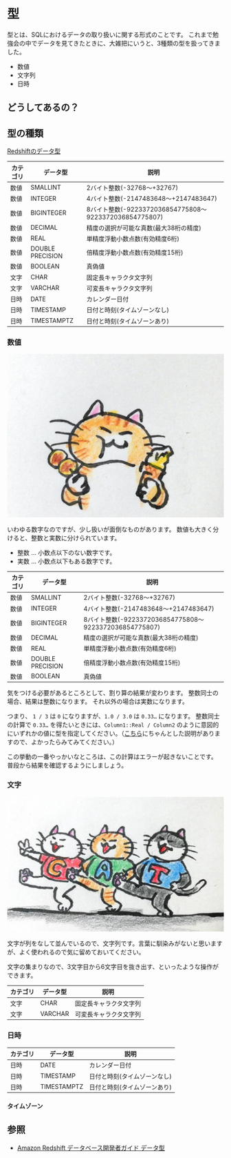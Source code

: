# 型

型とは、SQLにおけるデータの取り扱いに関する形式のことです。
これまで勉強会の中でデータを見てきたときに、大雑把にいうと、3種類の型を扱ってきました。

- 数値
- 文字列
- 日時

## どうしてあるの？

## 型の種類
[Redshiftのデータ型](https://docs.aws.amazon.com/ja_jp/redshift/latest/dg/c_Supported_data_types.html)

| カテゴリ | データ型 | 説明 |
|--|--|--|
| 数値 | SMALLINT | 2バイト整数(-32768〜+32767) |
| 数値 | INTEGER | 4バイト整数(-2147483648～+2147483647) |
| 数値 | BIGINTEGER | 8バイト整数(-9223372036854775808～9223372036854775807) |
| 数値 | DECIMAL | 精度の選択が可能な真数(最大38桁の精度) |
| 数値 | REAL | 単精度浮動小数点数(有効精度6桁) |
| 数値 | DOUBLE PRECISION | 倍精度浮動小数点数(有効精度15桁) |
| 数値 | BOOLEAN | 真偽値 |
| 文字 | CHAR | 固定長キャラクタ文字列 |
| 文字 | VARCHAR | 可変長キャラクタ文字列 |
| 日時 | DATE | カレンダー日付 |
| 日時 | TIMESTAMP | 日付と時刻(タイムゾーンなし) |
| 日時 | TIMESTAMPTZ | 日付と時刻(タイムゾーンあり) |

### 数値

![整数と実数](../images/a_01/integer_and_real.jpg)

いわゆる数字なのですが、少し扱いが面倒なものがあります。
数値も大きく分けると、整数と実数に分けられています。

- 整数 … 小数点以下のない数字です。
- 実数 … 小数点以下もある数字です。

| カテゴリ | データ型 | 説明 |
|--|--|--|
| 数値 | SMALLINT | 2バイト整数(-32768〜+32767) |
| 数値 | INTEGER | 4バイト整数(-2147483648～+2147483647) |
| 数値 | BIGINTEGER | 8バイト整数(-9223372036854775808～9223372036854775807)
| 数値 | DECIMAL | 精度の選択が可能な真数(最大38桁の精度) |
| 数値 | REAL | 単精度浮動小数点数(有効精度6桁) |
| 数値 | DOUBLE PRECISION | 倍精度浮動小数点数(有効精度15桁) |
| 数値 | BOOLEAN | 真偽値 |

気をつける必要があるところとして、割り算の結果が変わります。
整数同士の場合、結果は整数になります。
それ以外の場合は実数になります。

つまり、 `1 / 3` は `0` になりますが、`1.0 / 3.0` は `0.33…` になります。
整数同士の計算で `0.33…` を得たいときには、`Column1::Real / Column2` のように意図的にいずれかの値に型を指定してください。（[こちら](https://docs.aws.amazon.com/ja_jp/redshift/latest/dg/r_numeric_computations201.html)にちゃんとした説明がありますので、よかったらみてみてください。）

この挙動の一番やっかいなところは、この計算はエラーが起きないことです。
普段から結果を確認するようにしましょう。

### 文字

![文字列](../images/a_01/character_string.jpg)

文字が列をなして並んでいるので、文字列です。言葉に馴染みがないと思いますが、よく使われるので気に留めておいてください。

文字の集まりなので、3文字目から6文字目を抜き出す、といったような操作ができます。

| カテゴリ | データ型 | 説明 |
|--|--|--|
| 文字 | CHAR | 固定長キャラクタ文字列 |
| 文字 | VARCHAR | 可変長キャラクタ文字列 |

### 日時

| カテゴリ | データ型 | 説明 |
|--|--|--|
| 日時 | DATE | カレンダー日付 |
| 日時 | TIMESTAMP | 日付と時刻(タイムゾーンなし) |
| 日時 | TIMESTAMPTZ | 日付と時刻(タイムゾーンあり) |

#### タイムゾーン

## 参照
- [Amazon Redshift データベース開発者ガイド データ型](https://docs.aws.amazon.com/ja_jp/redshift/latest/dg/c_Supported_data_types.html)
